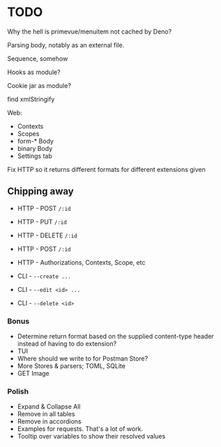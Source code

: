 # TODO

Why the hell is primevue/menuitem not cached by Deno?

Parsing body, notably as an external file.

Sequence, somehow

Hooks as module?

Cookie jar as module?

find xmlStringify

Web:
  - Contexts
  - Scopes
  - form-* Body
  - binary Body
  - Settings tab

Fix HTTP so it returns different formats for different extensions given


## Chipping away

- HTTP - POST `/:id`
- HTTP - PUT `/:id`
- HTTP - DELETE `/:id`
- HTTP - POST `/:id`
- HTTP - Authorizations, Contexts, Scope, etc

- CLI - `--create ...`
- CLI - `--edit <id> ...`
- CLI - `--delete <id>`


### Bonus

- Determine return format based on the supplied content-type header instead of having to do extension?
- TUI
- Where should we write to for Postman Store?
- More Stores & parsers; TOML, SQLite
- GET Image


### Polish
- Expand & Collapse All
- Remove in all tables
- Remove in accordions
- Examples for requests. That's a lot of work.
- Tooltip over variables to show their resolved values

